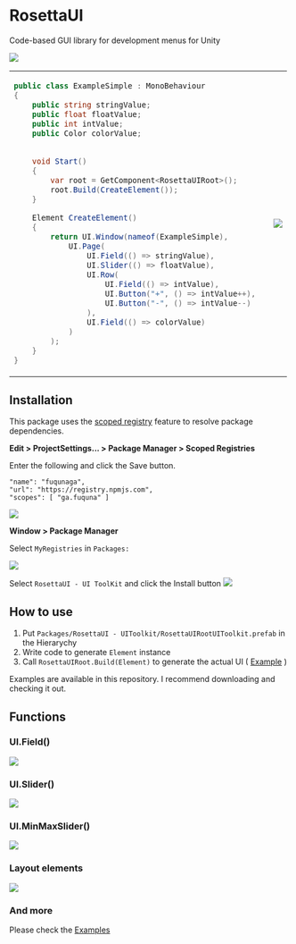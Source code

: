 # RosettaUI

Code-based GUI library for development menus for Unity

![](Documentation~/2022-04-12-17-18-14.png)



<table>
<td width=450>

```csharp
public class ExampleSimple : MonoBehaviour
{
    public string stringValue;
    public float floatValue;
    public int intValue;
    public Color colorValue;

    
    void Start()
    {
        var root = GetComponent<RosettaUIRoot>();
        root.Build(CreateElement());
    }

    Element CreateElement()
    {
        return UI.Window(nameof(ExampleSimple),
            UI.Page(
                UI.Field(() => stringValue),
                UI.Slider(() => floatValue),
                UI.Row(
                    UI.Field(() => intValue),
                    UI.Button("+", () => intValue++),
                    UI.Button("-", () => intValue--)
                ),
                UI.Field(() => colorValue)
            )
        );
    }
}
```

</td>
<td>

![](Documentation~/simple.gif)

</td>
</tr>
</table>


## Installation

This package uses the [scoped registry] feature to resolve package
dependencies. 

[scoped registry]: https://docs.unity3d.com/Manual/upm-scoped.html


**Edit > ProjectSettings... > Package Manager > Scoped Registries**

Enter the following and click the Save button.

```
"name": "fuqunaga",
"url": "https://registry.npmjs.com",
"scopes": [ "ga.fuquna" ]
```
![](Documentation~/2022-04-12-17-29-38.png)


**Window > Package Manager**

Select `MyRegistries` in `Packages:`

![](Documentation~/2022-04-12-17-40-26.png)

Select `RosettaUI - UI ToolKit` and click the Install button
![](Documentation~/2022-04-12-18-04-29.png)


## How to use

1. Put `Packages/RosettaUI - UIToolkit/RosettaUIRootUIToolkit.prefab` in the Hierarychy
1. Write code to generate `Element` instance
1. Call `RosettaUIRoot.Build(Element)` to generate the actual UI ( [Example] )

[Example]: Assets/Example/ExampleSimple.cs

Examples are available in this repository.
I recommend downloading and checking it out.


## Functions

### UI.Field()
![](Documentation~/field.gif)


### UI.Slider()
![](Documentation~/2022-04-12-18-46-17.png)

### UI.MinMaxSlider()
![](Documentation~/2022-04-12-18-49-48.png)


### Layout elements
![](Documentation~/2022-04-12-18-55-52.png)

### And more
Please check the [Examples](Assets/Example/Common)
